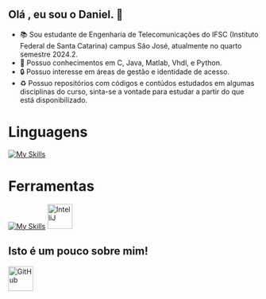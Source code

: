 ## Olá , eu sou o Daniel. 👋

- 📚 Sou estudante de Engenharia de Telecomunicações do IFSC (Instituto Federal de Santa Catarina) campus São José, atualmente no quarto semestre 2024.2.
- 📡 Possuo conhecimentos em C, Java, Matlab, Vhdl, e Python.
- 🔒 Possuo interesse em áreas de gestão e identidade de acesso.
- ♻️ Possuo repositórios com códigos e contúdos estudados em algumas disciplinas do curso, sinta-se a vontade para estudar a partir do que está disponibilizado.

# Linguagens
[![My Skills](https://skillicons.dev/icons?i=c,java,matlab,python)](https://skillicons.dev)  
# Ferramentas 
[![My Skills](https://skillicons.dev/icons?i=linux,vscode,clion,git,cmake)](https://skillicons.dev)
<img width="50" src="https://user-images.githubusercontent.com/25181517/192108890-200809d1-439c-4e23-90d3-b090cf9a4eea.png" alt="IntelliJ" title="IntelliJ"/>
## Isto é um pouco sobre mim! 
<img width="50" src="https://user-images.githubusercontent.com/74038190/212257468-1e9a91f1-b626-4baa-b15d-5c385dfa7ed2.gif" alt="GitHub" title="GitHub"/>


